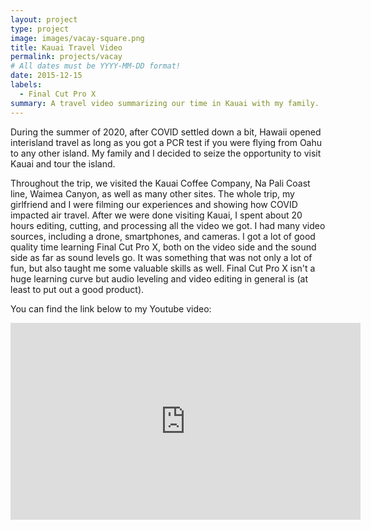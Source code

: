 ```yaml
---
layout: project
type: project
image: images/vacay-square.png
title: Kauai Travel Video
permalink: projects/vacay
# All dates must be YYYY-MM-DD format!
date: 2015-12-15
labels:
  - Final Cut Pro X
summary: A travel video summarizing our time in Kauai with my family.
---
```


During the summer of 2020, after COVID settled down a bit, Hawaii opened interisland travel as long as you got a PCR test if you were flying from Oahu to any other island. My family and I decided to seize the opportunity to visit Kauai and tour the island. 

Throughout the trip, we visited the Kauai Coffee Company, Na Pali Coast line, Waimea Canyon, as well as many other sites. The whole trip, my girlfriend and I were filming our experiences and showing how COVID impacted air travel. After we were done visiting Kauai, I spent about 20 hours editing, cutting, and processing all the video we got. I had many video sources, including a drone, smartphones, and cameras. I got a lot of good quality time learning Final Cut Pro X, both on the video side and the sound side as far as sound levels go. It was something that was not only a lot of fun, but also taught me some valuable skills as well. Final Cut Pro X isn't a huge learning curve but audio leveling and video editing in general is (at least to put out a good product).

You can find the link below to my Youtube video:

<iframe width="560" height="315" src="https://www.youtube.com/embed/QoxDOM5PKyM" title="YouTube video player" frameborder="0" allow="accelerometer; autoplay; clipboard-write; encrypted-media; gyroscope; picture-in-picture" allowfullscreen></iframe>
